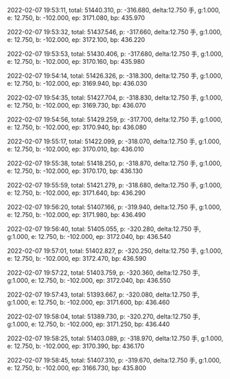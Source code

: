 2022-02-07 19:53:11, total: 51440.310, p: -316.680, delta:12.750 手, g:1.000, e: 12.750, b: -102.000, ep: 3171.080, bp: 435.970

2022-02-07 19:53:32, total: 51437.546, p: -317.660, delta:12.750 手, g:1.000, e: 12.750, b: -102.000, ep: 3172.100, bp: 436.220

2022-02-07 19:53:53, total: 51430.406, p: -317.680, delta:12.750 手, g:1.000, e: 12.750, b: -102.000, ep: 3170.160, bp: 435.980

2022-02-07 19:54:14, total: 51426.326, p: -318.300, delta:12.750 手, g:1.000, e: 12.750, b: -102.000, ep: 3169.940, bp: 436.030

2022-02-07 19:54:35, total: 51427.704, p: -318.830, delta:12.750 手, g:1.000, e: 12.750, b: -102.000, ep: 3169.730, bp: 436.070

2022-02-07 19:54:56, total: 51429.259, p: -317.700, delta:12.750 手, g:1.000, e: 12.750, b: -102.000, ep: 3170.940, bp: 436.080

2022-02-07 19:55:17, total: 51422.099, p: -318.070, delta:12.750 手, g:1.000, e: 12.750, b: -102.000, ep: 3170.010, bp: 436.010

2022-02-07 19:55:38, total: 51418.250, p: -318.870, delta:12.750 手, g:1.000, e: 12.750, b: -102.000, ep: 3170.170, bp: 436.130

2022-02-07 19:55:59, total: 51421.279, p: -318.680, delta:12.750 手, g:1.000, e: 12.750, b: -102.000, ep: 3171.640, bp: 436.290

2022-02-07 19:56:20, total: 51407.166, p: -319.940, delta:12.750 手, g:1.000, e: 12.750, b: -102.000, ep: 3171.980, bp: 436.490

2022-02-07 19:56:40, total: 51405.055, p: -320.280, delta:12.750 手, g:1.000, e: 12.750, b: -102.000, ep: 3172.040, bp: 436.540

2022-02-07 19:57:01, total: 51402.827, p: -320.250, delta:12.750 手, g:1.000, e: 12.750, b: -102.000, ep: 3172.470, bp: 436.590

2022-02-07 19:57:22, total: 51403.759, p: -320.360, delta:12.750 手, g:1.000, e: 12.750, b: -102.000, ep: 3172.040, bp: 436.550

2022-02-07 19:57:43, total: 51393.667, p: -320.080, delta:12.750 手, g:1.000, e: 12.750, b: -102.000, ep: 3171.600, bp: 436.460

2022-02-07 19:58:04, total: 51389.730, p: -320.270, delta:12.750 手, g:1.000, e: 12.750, b: -102.000, ep: 3171.250, bp: 436.440

2022-02-07 19:58:25, total: 51403.089, p: -318.970, delta:12.750 手, g:1.000, e: 12.750, b: -102.000, ep: 3170.390, bp: 436.170

2022-02-07 19:58:45, total: 51407.310, p: -319.670, delta:12.750 手, g:1.000, e: 12.750, b: -102.000, ep: 3166.730, bp: 435.800